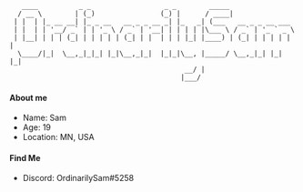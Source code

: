 ```
   ____          _ _                  _ _        _____                 
  / __ \        | (_)                (_) |      / ____|                
 | |  | |_ __ __| |_ _ __   __ _ _ __ _| |_   _| (___   __ _ _ __ ___  
 | |  | | '__/ _` | | '_ \ / _` | '__| | | | | |\___ \ / _` | '_ ` _ \ 
 | |__| | | | (_| | | | | | (_| | |  | | | |_| |____) | (_| | | | | | |
  \____/|_|  \__,_|_|_| |_|\__,_|_|  |_|_|\__, |_____/ \__,_|_| |_| |_|
                                           __/ |                       
                                          |___/                        
```
#### About me
- Name: Sam
- Age: 19
- Location: MN, USA
#### Find Me
- Discord: OrdinarilySam#5258
